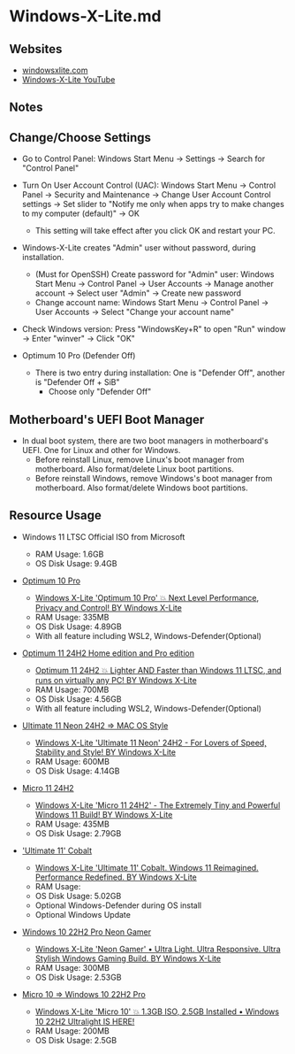 # Windows-X-Lite.md

## Websites

* [windowsxlite.com](https://windowsxlite.com/)
* [Windows-X-Lite YouTube](https://www.youtube.com/@WindowsX-Lite)

## Notes

## Change/Choose Settings

* Go to Control Panel: Windows Start Menu -> Settings -> Search for "Control Panel"

* Turn On User Account Control (UAC): Windows Start Menu -> Control Panel -> Security and Maintenance -> Change User Account Control settings -> Set slider to "Notify me only when apps try to make changes to my computer (default)" -> OK
  * This setting will take effect after you click OK and restart your PC.

* Windows-X-Lite creates "Admin" user without password, during installation.
  * (Must for OpenSSH) Create password for "Admin" user: Windows Start Menu -> Control Panel -> User Accounts -> Manage another account -> Select user "Admin" -> Create new password
  * Change account name: Windows Start Menu -> Control Panel -> User Accounts -> Select "Change your account name"

* Check Windows version: Press "WindowsKey+R" to open "Run" window -> Enter "winver" -> Click "OK"

* Optimum 10 Pro (Defender Off)
  * There is two entry during installation: One is "Defender Off", another is "Defender Off + SiB"
    * Choose only "Defender Off"

## Motherboard's UEFI Boot Manager

* In dual boot system, there are two boot managers in motherboard's UEFI. One for Linux and other for Windows.
  * Before reinstall Linux, remove Linux's boot manager from motherboard. Also format/delete Linux boot partitions.
  * Before reinstall Windows, remove Windows's boot manager from motherboard. Also format/delete Windows boot partitions.

## Resource Usage

* Windows 11 LTSC Official ISO from Microsoft
  * RAM Usage: 1.6GB
  * OS Disk Usage: 9.4GB

* [Optimum 10 Pro](https://windowsxlite.com/Optimum10Pro/)
  * [Windows X-Lite 'Optimum 10 Pro' 💥 Next Level Performance, Privacy and Control! BY Windows X-Lite](https://www.youtube.com/watch?v=3W7dtL68wa8)
  * RAM Usage: 335MB
  * OS Disk Usage: 4.89GB
  * With all feature including WSL2, Windows-Defender(Optional)

* [Optimum 11 24H2 Home edition and Pro edition](https://windowsxlite.com/24H2/)
  * [Optimum 11 24H2 💥 Lighter AND Faster than Windows 11 LTSC, and runs on virtually any PC! BY Windows X-Lite](https://www.youtube.com/watch?v=bra12Quaazo)
  * RAM Usage: 700MB
  * OS Disk Usage: 4.56GB
  * With all feature including WSL2, Windows-Defender(Optional)

* [Ultimate 11 Neon 24H2 => MAC OS Style](https://windowsxlite.com/24H2Neon/)
  * [Windows X-Lite 'Ultimate 11 Neon' 24H2 - For Lovers of Speed, Stability and Style! BY Windows X-Lite](https://www.youtube.com/watch?v=H9TDia1tg5s)
  * RAM Usage: 600MB
  * OS Disk Usage: 4.14GB

* [Micro 11 24H2](https://windowsxlite.com/Micro11-24H2/)
  * [Windows X-Lite 'Micro 11 24H2' - The Extremely Tiny and Powerful Windows 11 Build! BY Windows X-Lite](https://www.youtube.com/watch?v=lrYS96YooYk)
  * RAM Usage: 435MB
  * OS Disk Usage: 2.79GB

* ['Ultimate 11' Cobalt](https://windowsxlite.com/Ultimate11Cobalt/)
  * [Windows X-Lite 'Ultimate 11' Cobalt. Windows 11 Reimagined. Performance Redefined. BY Windows X-Lite](https://www.youtube.com/watch?v=WAWGG77u48I)
  * RAM Usage: 
  * OS Disk Usage: 5.02GB
  * Optional Windows-Defender during OS install
  * Optional Windows Update

* [Windows 10 22H2 Pro Neon Gamer](https://windowsxlite.com/neongamer/)
  * [Windows X-Lite 'Neon Gamer' • Ultra Light. Ultra Responsive. Ultra Stylish Windows Gaming Build. BY Windows X-Lite](https://www.youtube.com/watch?v=w91kdknfq1g)
  * RAM Usage: 300MB
  * OS Disk Usage: 2.53GB

* [Micro 10 => Windows 10 22H2 Pro](https://windowsxlite.com/Micro10-22H2/)
  * [Windows X-Lite 'Micro 10' 💥 1.3GB ISO, 2.5GB Installed • Windows 10 22H2 Ultralight IS HERE!](https://www.youtube.com/watch?v=91SUd7MIa-s)
  * RAM Usage: 200MB
  * OS Disk Usage: 2.5GB
  